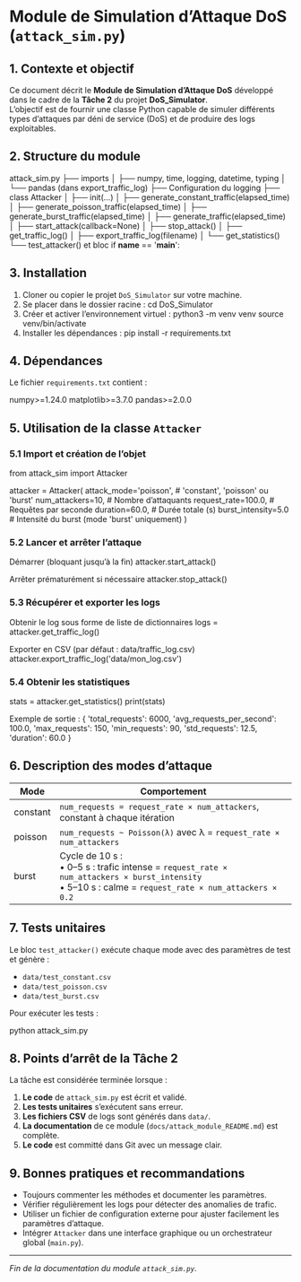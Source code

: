 # Module de Simulation d’Attaque DoS (`attack_sim.py`)

## 1. Contexte et objectif

Ce document décrit le **Module de Simulation d’Attaque DoS** développé dans le cadre de la **Tâche 2** du projet **DoS_Simulator**.  
L’objectif est de fournir une classe Python capable de simuler différents types d’attaques par déni de service (DoS) et de produire des logs exploitables.

## 2. Structure du module

attack_sim.py
├── imports
│ ├── numpy, time, logging, datetime, typing
│ └── pandas (dans export_traffic_log)
├── Configuration du logging
├── class Attacker
│ ├── init(…)
│ ├── generate_constant_traffic(elapsed_time)
│ ├── generate_poisson_traffic(elapsed_time)
│ ├── generate_burst_traffic(elapsed_time)
│ ├── generate_traffic(elapsed_time)
│ ├── start_attack(callback=None)
│ ├── stop_attack()
│ ├── get_traffic_log()
│ ├── export_traffic_log(filename)
│ └── get_statistics()
└── test_attacker() et bloc if __name__ == '__main__':

## 3. Installation

1. Cloner ou copier le projet `DoS_Simulator` sur votre machine.  
2. Se placer dans le dossier racine :
cd DoS_Simulator
3. Créer et activer l’environnement virtuel :
python3 -m venv venv
source venv/bin/activate
4. Installer les dépendances :
pip install -r requirements.txt

## 4. Dépendances

Le fichier `requirements.txt` contient :

numpy>=1.24.0
matplotlib>=3.7.0
pandas>=2.0.0

## 5. Utilisation de la classe `Attacker`

### 5.1 Import et création de l’objet

from attack_sim import Attacker

attacker = Attacker(
attack_mode='poisson', # 'constant', 'poisson' ou 'burst'
num_attackers=10, # Nombre d’attaquants
request_rate=100.0, # Requêtes par seconde
duration=60.0, # Durée totale (s)
burst_intensity=5.0 # Intensité du burst (mode 'burst' uniquement)
)

### 5.2 Lancer et arrêter l’attaque

Démarrer (bloquant jusqu’à la fin)
attacker.start_attack()

Arrêter prématurément si nécessaire
attacker.stop_attack()

### 5.3 Récupérer et exporter les logs

Obtenir le log sous forme de liste de dictionnaires
logs = attacker.get_traffic_log()

Exporter en CSV (par défaut : data/traffic_log.csv)
attacker.export_traffic_log('data/mon_log.csv')


### 5.4 Obtenir les statistiques

stats = attacker.get_statistics()
print(stats)

Exemple de sortie :
{
'total_requests': 6000,
'avg_requests_per_second': 100.0,
'max_requests': 150,
'min_requests': 90,
'std_requests': 12.5,
'duration': 60.0
}


## 6. Description des modes d’attaque

| Mode     | Comportement                                                                                                   |
|----------|----------------------------------------------------------------------------------------------------------------|
| constant | `num_requests = request_rate × num_attackers`, constant à chaque itération                                     |
| poisson  | `num_requests ~ Poisson(λ)` avec λ = `request_rate × num_attackers`                                             |
| burst    | Cycle de 10 s : <br>• 0–5 s : trafic intense = `request_rate × num_attackers × burst_intensity`<br>• 5–10 s : calme = `request_rate × num_attackers × 0.2` |

## 7. Tests unitaires

Le bloc `test_attacker()` exécute chaque mode avec des paramètres de test et génère :

- `data/test_constant.csv`  
- `data/test_poisson.csv`  
- `data/test_burst.csv`  

Pour exécuter les tests :

python attack_sim.py


## 8. Points d’arrêt de la Tâche 2

La tâche est considérée terminée lorsque :
1. **Le code** de `attack_sim.py` est écrit et validé.  
2. **Les tests unitaires** s’exécutent sans erreur.  
3. **Les fichiers CSV** de logs sont générés dans `data/`.  
4. **La documentation** de ce module (`docs/attack_module_README.md`) est complète.  
5. **Le code** est committé dans Git avec un message clair.

## 9. Bonnes pratiques et recommandations

- Toujours commenter les méthodes et documenter les paramètres.  
- Vérifier régulièrement les logs pour détecter des anomalies de trafic.  
- Utiliser un fichier de configuration externe pour ajuster facilement les paramètres d’attaque.  
- Intégrer `Attacker` dans une interface graphique ou un orchestrateur global (`main.py`).  

---

*Fin de la documentation du module `attack_sim.py`.*  
